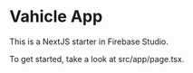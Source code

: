 # Vahicle App

This is a NextJS starter in Firebase Studio.

To get started, take a look at src/app/page.tsx.
